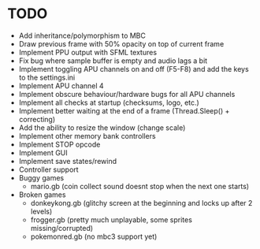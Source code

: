# TODO

- Add inheritance/polymorphism to MBC
- Draw previous frame with 50% opacity on top of current frame
- Implement PPU output with SFML textures
- Fix bug where sample buffer is empty and audio lags a bit
- Implement toggling APU channels on and off (F5-F8) and add the keys to the settings.ini
- Implement APU channel 4
- Implement obscure behaviour/hardware bugs for all APU channels
- Implement all checks at startup (checksums, logo, etc.)
- Implement better waiting at the end of a frame (Thread.Sleep() + correcting)
- Add the ability to resize the window (change scale)
- Implement other memory bank controllers
- Implement STOP opcode
- Implement GUI
- Implement save states/rewind
- Controller support
- Buggy games
  - mario.gb (coin collect sound doesnt stop when the next one starts)
- Broken games
  - donkeykong.gb (glitchy screen at the beginning and locks up after 2 levels)
  - frogger.gb (pretty much unplayable, some sprites missing/corrupted)
  - pokemonred.gb (no mbc3 support yet)
